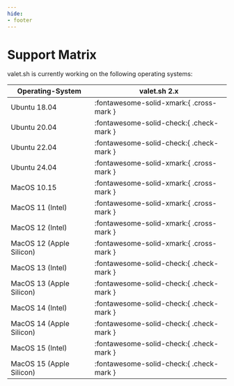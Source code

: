 ```yaml
---
hide:
- footer
---
```


# Support Matrix

valet.sh is currently working on the following operating systems:

| Operating-System | valet.sh 2.x                            |
|------------------|-----------------------------------------|
| Ubuntu 18.04             | :fontawesome-solid-xmark:{ .cross-mark } |
| Ubuntu 20.04             | :fontawesome-solid-check:{ .check-mark } |
| Ubuntu 22.04             | :fontawesome-solid-check:{ .check-mark } |
| Ubuntu 24.04             | :fontawesome-solid-xmark:{ .cross-mark } |
| MacOS 10.15              | :fontawesome-solid-xmark:{ .cross-mark } |
| MacOS 11 (Intel)         | :fontawesome-solid-xmark:{ .cross-mark } |
| MacOS 12 (Intel)         | :fontawesome-solid-xmark:{ .cross-mark } |
| MacOS 12 (Apple Silicon) | :fontawesome-solid-xmark:{ .cross-mark } |
| MacOS 13 (Intel)         | :fontawesome-solid-check:{ .check-mark } |
| MacOS 13 (Apple Silicon) | :fontawesome-solid-check:{ .check-mark } |
| MacOS 14 (Intel)         | :fontawesome-solid-check:{ .check-mark } |
| MacOS 14 (Apple Silicon) | :fontawesome-solid-check:{ .check-mark } |
| MacOS 15 (Intel)         | :fontawesome-solid-check:{ .check-mark } |
| MacOS 15 (Apple Silicon) | :fontawesome-solid-check:{ .check-mark } |
